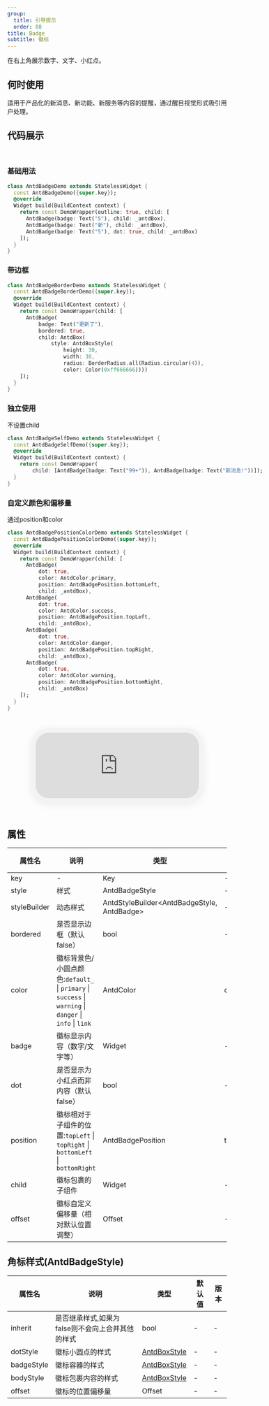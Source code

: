 ```yaml
---
group:
  title: 引导提示
  order: 88
title: Badge
subtitle: 徽标
---
```

在右上角展示数字、文字、小红点。
## 何时使用
适用于产品化的新消息、新功能、新服务等内容的提醒，通过醒目视觉形式吸引用户处理。

## 代码展示

<div class='preview-container'>
<div>

### 基础用法


```dart
class AntdBadgeDemo extends StatelessWidget {
  const AntdBadgeDemo({super.key});
  @override
  Widget build(BuildContext context) {
    return const DemoWrapper(outline: true, child: [
      AntdBadge(badge: Text("5"), child: _antdBox),
      AntdBadge(badge: Text("新"), child: _antdBox),
      AntdBadge(badge: Text("5"), dot: true, child: _antdBox)
    ]);
  }
}

```

### 带边框


```dart
class AntdBadgeBorderDemo extends StatelessWidget {
  const AntdBadgeBorderDemo({super.key});
  @override
  Widget build(BuildContext context) {
    return const DemoWrapper(child: [
      AntdBadge(
          badge: Text("更新了"),
          bordered: true,
          child: AntdBox(
              style: AntdBoxStyle(
                  height: 30,
                  width: 30,
                  radius: BorderRadius.all(Radius.circular(4)),
                  color: Color(0xff666666))))
    ]);
  }
}

```

### 独立使用

不设置child

```dart
class AntdBadgeSelfDemo extends StatelessWidget {
  const AntdBadgeSelfDemo({super.key});
  @override
  Widget build(BuildContext context) {
    return const DemoWrapper(
        child: [AntdBadge(badge: Text("99+")), AntdBadge(badge: Text("新消息!"))]);
  }
}

```

### 自定义颜色和偏移量

通过position和color

```dart
class AntdBadgePositionColorDemo extends StatelessWidget {
  const AntdBadgePositionColorDemo({super.key});
  @override
  Widget build(BuildContext context) {
    return const DemoWrapper(child: [
      AntdBadge(
          dot: true,
          color: AntdColor.primary,
          position: AntdBadgePosition.bottomLeft,
          child: _antdBox),
      AntdBadge(
          dot: true,
          color: AntdColor.success,
          position: AntdBadgePosition.topLeft,
          child: _antdBox),
      AntdBadge(
          dot: true,
          color: AntdColor.danger,
          position: AntdBadgePosition.topRight,
          child: _antdBox),
      AntdBadge(
          dot: true,
          color: AntdColor.warning,
          position: AntdBadgePosition.bottomRight,
          child: _antdBox)
    ]);
  }
}

```

</div>
<div class='phone-preview'>
<iframe src='http://localhost:49470/AntdBadge'></iframe>
</div>
</div>

  <style>
.preview-container {
  display: flex;
  gap: 24px;
  margin: 32px 0;
  align-items: start;
}

.phone-preview {
  flex: 1;
  min-width: 375px;
  max-width: 375px;
  border: 10px solid #f3f3f3;
  border-radius: 40px;
  background: #fff;
  box-shadow: 0 4px 20px rgba(0, 0, 0, 0.08);
  overflow: hidden;
  height: 652px;
  width: 393px;
  position: sticky;
  top: 80px;
}

.phone-preview iframe {
  width: 100%;
  height: 100%;
  border: none;
}

.code-block {
  max-height: 100%;
  margin: 16px 0;
  overflow-y: scroll;
}

.dumi-default-source-code {
  margin: 0 !important;
}

.markdown .dumi-default-source-code >pre.prism-code {
  padding: 12px !important;
  font-size: 12px !important;
}

@media (max-width: 960px) {
  .preview-container {
    flex-direction: column;
  }
  
  .phone-preview {
    width: 100%;
    max-width: 375px;
    margin: 0 auto 24px;
    position: static;
  }
}

/* Dart 代码高亮主题 - 基于 VS Code 暗色主题优化 */
.prism-code {
  display: block;
  overflow-x: auto;
  padding: 1em;
  border-radius: 6px;
  font-family: 'Fira Code', 'Consolas', 'Monaco', monospace;
  font-size: 14px;
  line-height: 1.5;
  color: #d4d4d4;
  background: #1e1e1e;
}

/* 基础元素 */
.prism-code .hljs-keyword { color: #569cd6; font-weight: bold; }          /* 关键字 */
.prism-code .hljs-built_in { color: #4ec9b0; }                           /* 内置类型 */
.prism-code .hljs-type { color: #4ec9b0; }                               /* 类型声明 */
.prism-code .hljs-literal { color: #569cd6; }                            /* 字面量 */
.prism-code .hljs-number { color: #b5cea8; }                             /* 数字 */
.prism-code .hljs-string { color: #ce9178; }                             /* 字符串 */
.prism-code .hljs-comment { color: #6a9955; font-style: italic; }        /* 注释 */
.prism-code .hljs-meta { color: #9b9b9b; }                               /* 元信息 */

/* Dart 特有元素 */
.prism-code .hljs-constant { color: #4fc1ff; }                           /* const/final */
.prism-code .hljs-function { color: #dcdcaa; }                           /* 函数名 */
.prism-code .hljs-title.class_ { color: #4ec9b0; text-decoration: underline; } /* 类名 */
.prism-code .hljs-params { color: #9cdcfe; }                             /* 参数 */
.prism-code .hljs-variable { color: #9cdcfe; }                           /* 变量 */
.prism-code .hljs-annotation { color: #d4d4d4; background: #3a3a3a; }    /* 注解 */
.prism-code .hljs-punctuation { color: #d4d4d4; }                        /* 标点符号 */

/* 特殊增强 */
.prism-code .hljs-constructor { color: #c586c0; }                        /* 构造函数 */
.prism-code .hljs-named-parameter { color: #9cdcfe; font-style: italic; }/* 命名参数 */
.prism-code .hljs-generic { color: #4ec9b0; opacity: 0.8; }              /* 泛型符号 */
.prism-code .hljs-typedef { color: #4ec9b0; text-decoration: underline; }/* typedef */

/* 行号样式 (可选) */
.prism-code .hljs-ln-numbers {
  color: #858585;
  text-align: right;
  padding-right: 12px;
}
</style>

## 属性
| 属性名 | 说明 | 类型 | 默认值 | 版本 |
| --- | --- | --- | --- | --- |
| key | - | Key | - | - |
| style | 样式 | AntdBadgeStyle | - | - |
| styleBuilder | 动态样式 | AntdStyleBuilder&lt;AntdBadgeStyle, AntdBadge&gt; | - | - |
| bordered | 是否显示边框（默认false） | bool | - | - |
| color | 徽标背景色/小圆点颜色:`default_` \| `primary` \| `success` \| `warning` \| `danger` \| `info` \| `link` | AntdColor | danger | - |
| badge | 徽标显示内容（数字/文字等） | Widget | - | - |
| dot | 是否显示为小红点而非内容（默认false） | bool | - | - |
| position | 徽标相对于子组件的位置:`topLeft` \| `topRight` \| `bottomLeft` \| `bottomRight` | AntdBadgePosition | topRight | - |
| child | 徽标包裹的子组件 | Widget | - | - |
| offset | 徽标自定义偏移量（相对默认位置调整） | Offset | - | - |


## 角标样式(AntdBadgeStyle) <a id='AntdBadgeStyle'></a>

| 属性名 | 说明 | 类型 | 默认值 | 版本 |
| --- | --- | --- | --- | --- |
| inherit | 是否继承样式,如果为false则不会向上合并其他的样式 | bool | - | - |
| dotStyle | 徽标小圆点的样式 | [AntdBoxStyle](../components/antd-box/#AntdBoxStyle) | - | - |
| badgeStyle | 徽标容器的样式 | [AntdBoxStyle](../components/antd-box/#AntdBoxStyle) | - | - |
| bodyStyle | 徽标包裹内容的样式 | [AntdBoxStyle](../components/antd-box/#AntdBoxStyle) | - | - |
| offset | 徽标的位置偏移量 | Offset | - | - |


